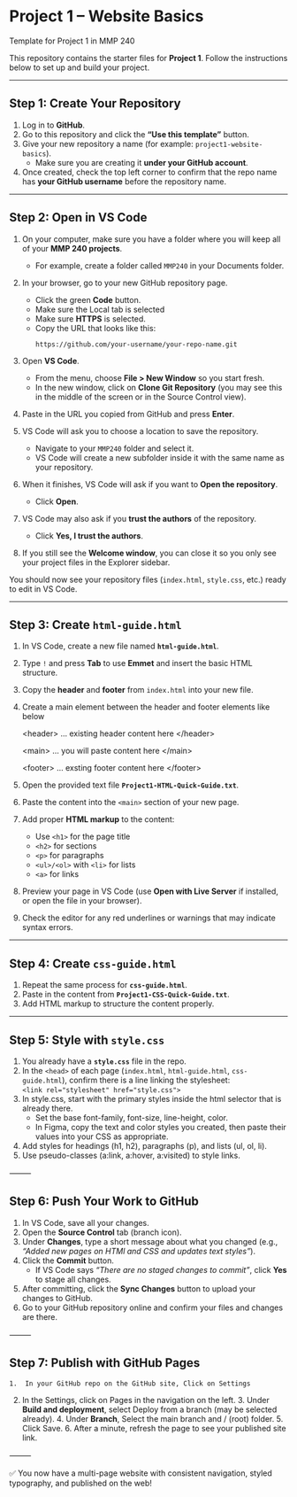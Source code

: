 # Project 1 – Website Basics

Template for Project 1 in MMP 240

This repository contains the starter files for **Project 1**. Follow the instructions below to set up and build your project.

---

## Step 1: Create Your Repository
1. Log in to **GitHub**.  
2. Go to this repository and click the **“Use this template”** button.  
3. Give your new repository a name (for example: `project1-website-basics`).  
   - Make sure you are creating it **under your GitHub account**.  
4. Once created, check the top left corner to confirm that the repo name has **your GitHub username** before the repository name.  

---

## Step 2: Open in VS Code

1. On your computer, make sure you have a folder where you will keep all of your **MMP 240 projects**.  
   - For example, create a folder called `MMP240` in your Documents folder.  

2. In your browser, go to your new GitHub repository page.  
   - Click the green **Code** button.  
   - Make sure the Local tab is selected
   - Make sure **HTTPS** is selected.  
   - Copy the URL that looks like this:  
     ```
     https://github.com/your-username/your-repo-name.git
     ```

3. Open **VS Code**.  
   - From the menu, choose **File > New Window** so you start fresh.  
   - In the new window, click on **Clone Git Repository** (you may see this in the middle of the screen or in the Source Control view).  

4. Paste in the URL you copied from GitHub and press **Enter**.  

5. VS Code will ask you to choose a location to save the repository.  
   - Navigate to your `MMP240` folder and select it.  
   - VS Code will create a new subfolder inside it with the same name as your repository.  

6. When it finishes, VS Code will ask if you want to **Open the repository**.  
   - Click **Open**.  

7. VS Code may also ask if you **trust the authors** of the repository.  
   - Click **Yes, I trust the authors**.  

8. If you still see the **Welcome window**, you can close it so you only see your project files in the Explorer sidebar.  

You should now see your repository files (`index.html`, `style.css`, etc.) ready to edit in VS Code.  

---

## Step 3: Create `html-guide.html`
1. In VS Code, create a new file named **`html-guide.html`**.  
2. Type `!` and press **Tab** to use **Emmet** and insert the basic HTML structure.  
3. Copy the **header** and **footer** from `index.html` into your new file.
4. Create a main element between the header and footer elements like below
   
	&lt;header&gt;
      ... existing header content here
    &lt;/header&gt;
 
    &lt;main&gt;
      ... you will paste content here
    &lt;/main&gt;
 
    &lt;footer&gt;
      ... exsting footer content here
    &lt;/footer&gt;
   
6. Open the provided text file **`Project1-HTML-Quick-Guide.txt`**.  
7. Paste the content into the `<main>` section of your new page.  
8. Add proper **HTML markup** to the content:
   - Use `<h1>` for the page title
   - `<h2>` for sections
   - `<p>` for paragraphs
   - `<ul>/<ol>` with `<li>` for lists
   - `<a>` for links  
9. Preview your page in VS Code (use **Open with Live Server** if installed, or open the file in your browser).  
10. Check the editor for any red underlines or warnings that may indicate syntax errors.  

---

## Step 4: Create `css-guide.html`
1. Repeat the same process for **`css-guide.html`**.  
2. Paste in the content from **`Project1-CSS-Quick-Guide.txt`**.  
3. Add HTML markup to structure the content properly.  

---

## Step 5: Style with `style.css`
1. You already have a **`style.css`** file in the repo.  
2. In the `<head>` of each page (`index.html`, `html-guide.html`, `css-guide.html`), confirm there is a line linking the stylesheet:  
   `<link rel="stylesheet" href="style.css">`
3. In style.css, start with the primary styles inside the html selector that is already there.
   - Set the base font-family, font-size, line-height, color.
   - In Figma, copy the text and color styles you created, then paste their values into your CSS as appropriate.
4.	Add styles for headings (h1, h2), paragraphs (p), and lists (ul, ol, li).
5.	Use pseudo-classes (a:link, a:hover, a:visited) to style links.

⸻

## Step 6: Push Your Work to GitHub
1.	In VS Code, save all your changes.
2.	Open the **Source Control** tab (branch icon).  
3. Under **Changes**, type a short message about what you changed (e.g., *“Added new pages on HTMl and CSS and updates text styles”*).  
4. Click the **Commit** button.  
	- If VS Code says *“There are no staged changes to commit”*, click **Yes** to stage all changes.  
5. After committing, click the **Sync Changes** button to upload your changes to GitHub.  
6.	Go to your GitHub repository online and confirm your files and changes are there.

⸻

## Step 7: Publish with GitHub Pages
	1.	In your GitHub repo on the GitHub site, Click on Settings
 2. In the Settings, click on Pages in the navigation on the left.
	3.	Under **Build and deployment**, select Deploy from a branch (may be selected already).
	4.	Under **Branch**, Select the main branch and / (root) folder.
	5.	Click Save.
	6.	After a minute, refresh the page to see your published site link.

⸻

✅ You now have a multi-page website with consistent navigation, styled typography, and published on the web!


